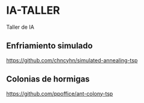 # IA-TALLER
Taller de IA 
## Enfriamiento simulado
https://github.com/chncyhn/simulated-annealing-tsp

## Colonias de hormigas
https://github.com/ppoffice/ant-colony-tsp
